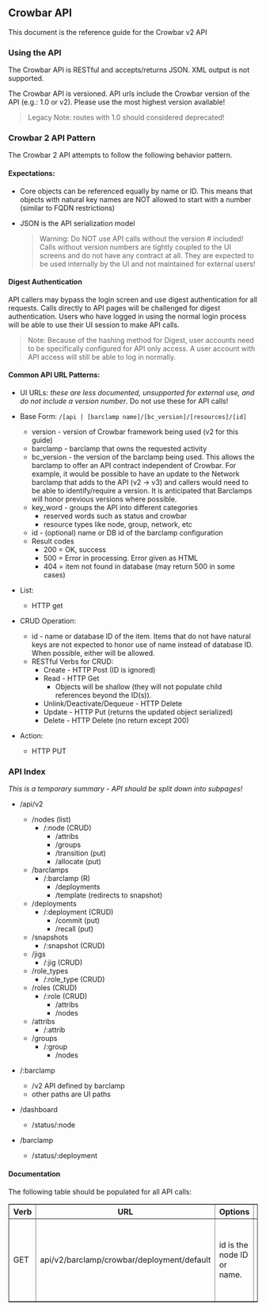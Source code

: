## Crowbar API

This document is the reference guide for the Crowbar v2 API

### Using the API

The Crowbar API is RESTful and accepts/returns JSON.  XML output is not supported.

The Crowbar API is versioned.  API urls include the Crowbar version of the API (e.g.: 1.0 or v2).  Please use the most highest version available!

> Legacy Note: routes with 1.0 should considered deprecated!

### Crowbar 2 API Pattern

The Crowbar 2 API attempts to follow the following behavior pattern.

#### Expectations:

* Core objects can be referenced equally by name or ID.  This means that objects with natural key names are NOT allowed to start with a number (similar to FQDN restrictions)
* JSON is the API serialization model

  > Warning: Do NOT use API calls without the version # included!  Calls without version numbers are tightly coupled to the UI screens and do not have any contract at all.  They are expected to be used internally by the UI and not maintained for external users!

#### Digest Authentication
API callers may bypass the login screen and use digest authentication for all requests.  Calls directly to API pages will be challenged for digest authentication.  Users who have logged in using the normal login process will be able to use their UI session to make API calls.

  > Note: Because of the hashing method for Digest, user accounts need to be specifically configured for API only access.  A user account with API access will still be able to log in normally.

#### Common API URL Patterns:

* UI URLs: _these are less documented, unsupported for external use, and do not include a version number_.  Do not use these for API calls!

* Base Form: `/[api | [barclamp name]/[bc_version]/[resources]/[id]`
  * version - version of Crowbar framework being used (v2 for this guide)
  * barclamp - barclamp that owns the requested activity
  * bc_version - the version of the barclamp being used.  This allows the barclamp to offer an API contract independent of Crowbar.  For example, it would be possible to have an update to the Network barclamp that adds to the API (v2 -> v3) and callers would need to be able to identify/require a version.  It is anticipated that Barclamps will honor previous versions where possible.
  * key_word - groups the API into different categories
     * reserved words such as status and crowbar
     * resource types like node, group, network, etc
  * id - (optional) name or DB id of the barclamp configuration
  * Result codes
     * 200 = OK, success
     * 500 = Error in processing.  Error given as HTML
     * 404 = item not found in database (may return 500 in some cases)

* List: 
  * HTTP get

* CRUD Operation: 
  * id - name or database ID of the item.  Items that do not have natural keys are not expected to honor use of name instead of database ID.  When possible, either will be allowed.
  * RESTful Verbs for CRUD:
     * Create - HTTP Post (ID is ignored)
     * Read - HTTP Get
       * Objects will be shallow (they will not populate child references beyond the ID(s)).
     * Unlink/Deactivate/Dequeue - HTTP Delete 
     * Update - HTTP Put (returns the updated object serialized)
     * Delete - HTTP Delete (no return except 200)

* Action: 
  * HTTP PUT 

### API Index

_This is a temporary summary - API should be split down into subpages!_

* /api/v2
  * /nodes (list)
    * /:node (CRUD)
      * /attribs
      * /groups
      * /transition (put)
      * /allocate (put)
  * /barclamps
    * /:barclamp (R)
      * /deployments
      * /template (redirects to snapshot)
  * /deployments
    * /:deployment (CRUD)
      * /commit (put)
      * /recall (put)
  * /snapshots 
    * /:snapshot (CRUD)
  * /jigs
    * /:jig (CRUD)
  * /role_types 
    * /:role_type (CRUD)
  * /roles (CRUD)
    * /:role (CRUD)
      * /attribs
      * /nodes
  * /attribs
    * /:attrib
  * /groups
    * /:group
      * /nodes
  
* /:barclamp
  * /v2 API defined by barclamp
  * other paths are UI paths
    
* /dashboard
  * /status/:node
* /barclamp
  * /status/:deployment


#### Documentation

The following table should be populated for all API calls:

<table border=1>
<tr><th> Verb </th><th> URL </th><th> Options </th><th> Returns </th><th> Comments </th></tr>
<tr><td> GET  </td>
  <td> api/v2/barclamp/crowbar/deployment/default </td>
  <td> id is the node ID or name. </td>
  <td> Json: please include an example below the table! </td>
  <td> Jokes, etc </td></tr>
</table>